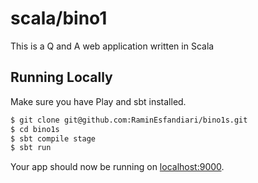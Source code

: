 # scala/bino1

This is a Q and A web application written in Scala

## Running Locally

Make sure you have Play and sbt installed.

```sh
$ git clone git@github.com:RaminEsfandiari/bino1s.git
$ cd bino1s
$ sbt compile stage
$ sbt run
```

Your app should now be running on [localhost:9000](http://localhost:9000/).
